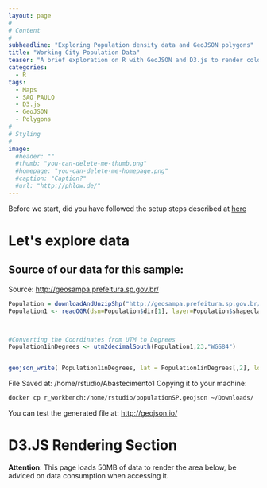 ```yaml
---
layout: page
#
# Content
#
subheadline: "Exploring Population density data and GeoJSON polygons"
title: "Working City Population Data"
teaser: "A brief exploration on R with GeoJSON and D3.js to render colored polygons"
categories:
  - R
tags:
  - Maps
  - SAO PAULO
  - D3.js
  - GeoJSON
  - Polygons
#
# Styling
#
image:
  #header: ""
  #thumb: "you-can-delete-me-thumb.png"
  #homepage: "you-can-delete-me-homepage.png"
  #caption: "Caption?"
  #url: "http://phlow.de/"
---
```


Before we start, did you have followed the setup steps described at [here]({{site.url}}/RStudioSetup)

# Let's explore data

## Source of our data for this sample:
Source: http://geosampa.prefeitura.sp.gov.br/


```R
Population = downloadAndUnzipShp("http://geosampa.prefeitura.sp.gov.br/PaginasPublicas/downloadArquivoOL.aspx?orig=DownloadCamadas&arq=02_Popula%E7%E3o%5C%5CDensidade%20Demogr%E1fica%5C%5CShapefile%5C%5CSAD69_SHP_densidade_demografica_2010&arqTipo=Shapefile")
Population1 <- readOGR(dsn=Population$dir[1], layer=Population$shapeclass[1])



#Converting the Coordinates from UTM to Degrees
Population1inDegrees <- utm2decimalSouth(Population1,23,"WGS84")


geojson_write( Population1inDegrees, lat = Population1inDegrees[,2], lon = Population1inDegrees[,1],file = "/home/rstudio/populationSP")

```


File Saved at: /home/rstudio/Abastecimento1
Copying it to your machine:

```bash
docker cp r_workbench:/home/rstudio/populationSP.geojson ~/Downloads/
```
You can test the generated file at: http://geojson.io/


# D3.JS Rendering Section

**Attention**: This page loads 50MB of data to render the area below, be adviced on data consumption when accessing it.

<script src="https://d3js.org/d3.v3.min.js"></script>
<style>
#viz {
    margin: 0;
    padding: 0;
    width: 100%;
    height: 100%;
}
</style>

<div id="viz"></div>
<script>

    var width = 630,
        height = 900;
    console.log("{{site.url}}/articlesData/populationSP.geojson");

    var svg = d3.select("#viz").append("svg")
        .attr("width", width)
        .attr("height", height)
        .attr("class", "svg");

    d3.json("{{site.url}}/articlesData/populationSP.geojson",
    function(error, data){
        var projection = d3.geo.mercator()
            .scale(1)
            .translate([0,0]);

        var path = d3.geo.path()
            .projection(projection)
            .pointRadius(function(d) {
              return 2;
          /*  //  return d.properties.mag;*/
            });


        var b = path.bounds(data),
            s = .95 / Math.max((b[1][0] - b[0][0]) / width, (b[1][1] - b[0][1]) / height),
            t = [(width - s * (b[1][0] + b[0][0])) / 2, (height - s * (b[1][1] + b[0][1])) / 2];

        projection
            .scale(s)
            .translate(t);

        svg.append("rect")
            .attr('width', width)
            .attr('height', height)
            .style('stroke', 'black')
            .style('fill', '#efe');


        svg.selectAll("path").data(data.features).enter().append("path")
            .attr("d", path)
            .style("fill", function(d) {
              /* There is null data - Not Available data
              Ranges:
              [0,55] - color 1 #fee5d9
              (55,126] - color 2 #fcae91
              (126, 204] - color 3  #fb6a4a
              (204,+infinitum] - color 4 #cb181d
              NA - Color 5  #5e3c99
              */
              if(  d.properties.habit_hect == null)
                return '#5e3c99'
              else if(  d.properties.habit_hect >= 0 && d.properties.habit_hect <= 55)
                return  '#fee5d9'
              else if(  d.properties.habit_hect > 55 && d.properties.habit_hect <= 126)
                  return  '#fcae91'
              else if(  d.properties.habit_hect > 126 && d.properties.habit_hect <= 204)
                  return  '#fb6a4a'
              else if(  d.properties.habit_hect > 204 )
                  return  '#cb181d'
              else
                return '#5e3c99'

            } )
            .style("stroke-width", "1")
            .style("stroke", "none")

    });

</script>

# References:
http://geojson.io/
https://cran.r-project.org/web/packages/geojsonio/README.html
http://www.dummies.com/how-to/content/how-to-create-a-data-frame-from-scratch-in-r.html
